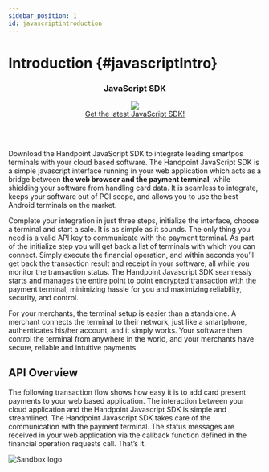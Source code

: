 ```yaml
---
sidebar_position: 1
id: javascriptintroduction
---
```




# Introduction {#javascriptIntro}

<div class="card-demo" align='middle'  >
  <div class="card card-background" >
    <div class="card__header">
      <h3>JavaScript SDK</h3>
    </div>
    <div class="card__body">
      <a href="hhttps://hpoint-cr-binaries-prod.s3.amazonaws.com/cloud/sdk/wrappers/js/7.2.2/handpoint-7.2.2.js">
  <img src="https://handpoint.imgix.net/ballicons/small/cloud.png"/> 
</a>
    </div>
    <div class="card__footer">
      <a class="button button--primary" href="https://hpoint-cr-binaries-prod.s3.amazonaws.com/cloud/sdk/wrappers/js/7.2.2/handpoint-7.2.2.js" >Get the latest JavaScript SDK!</a>
    </div>
  </div>
</div>

<br></br>

Download the Handpoint JavaScript SDK to integrate leading smartpos terminals with your cloud based software. The Handpoint JavaScript SDK is a simple javascript interface running in your web application which acts as a bridge between **the web browser and the payment terminal**, while shielding your software from handling card data. It is seamless to integrate, keeps your software out of PCI scope, and allows you to use the best Android terminals on the market.

Complete your integration in just three steps, initialize the interface, choose a terminal and start a sale. It is as simple as it sounds. The only thing you need is a valid API key to communicate with the payment terminal. As part of the initialize step you will get back a list of terminals with which you can connect. Simply execute the financial operation, and within seconds you’ll get back the transaction result and receipt in your software, all while you monitor the transaction status. The Handpoint Javascript SDK seamlessly starts and manages the entire point to point encrypted transaction with the payment terminal, minimizing hassle for you and maximizing reliability, security, and control.

For your merchants, the terminal setup is easier than a standalone. A merchant connects the terminal to their network, just like a smartphone, authenticates his/her account, and it simply works. Your software then control the terminal from anywhere in the world, and your merchants have secure, reliable and intuitive payments.

## API Overview

The following transaction flow shows how easy it is to add card present payments to your web based application. The interaction between your cloud application and the Handpoint Javascript SDK is simple and streamlined. The Handpoint Javascript SDK takes care of the communication with the payment terminal. The status messages are received in your web application via the callback function defined in the financial operation requests call. That’s it.

![Sandbox logo](/img/jsoverview.png)


